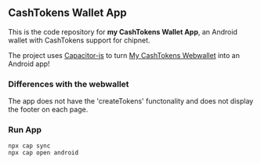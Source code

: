 ## CashTokens Wallet App

This is the code repository for <b>my CashTokens Wallet App</b>, an Android wallet with CashTokens support for chipnet. <br>

The project uses [Capacitor-js](https://capacitorjs.com/) to turn [My CashTokens Webwallet](https://github.com/mr-zwets/my-cashtokens-webwallet) into an Android app!

### Differences with the webwallet

The app does not have the 'createTokens' functonality and does not display the footer on each page.

### Run App

```
npx cap sync
npx cap open android
```

